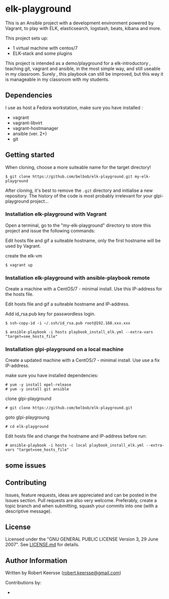 # elk-playground
This is an Ansible project with a development environment powered by Vagrant, to play with ELK, elasticsearch, logstash, beats, kibana and more.

This project sets up:

* 1 virtual machine with centos/7
* ELK-stack and some plugins

This project is intended as a demo/playground for a elk-introductory , teaching git, vagrant and ansible, in the most simple way, and still useable in my classroom. Surely , this playbook can still be improved, but this way it is manageable in my classroom with my students.

## Dependencies

I use as host a Fedora workstation, make sure you have installed :

- vagrant
- vagrant-libvirt
- vagrant-hostmanager
- ansible (ver. 2+)
- git

## Getting started

When cloning, choose a more suiteable  name for the target directory!

```ShellSession
$ git clone https://github.com/belbob/elk-playground.git my-elk-playground
```
After cloning, it's best to remove the `.git` directory and initialise a new repository. The history of the code is most probably irrelevant for your glpi-playground project...

### Installation elk-playground with Vagrant

Open a terminal, go to the "my-elk-playground" directory to store this project and issue the following commands:

Edit hosts file and gif a suiteable hostname, only the first hostname will be used by Vagrant.

create the elk-vm

```ShellSession
$ vagrant up
```

### Installation elk-playground with ansible-playbook remote

Create a machine with a CentOS/7 - minimal install. Use this IP-address for the hosts file.

Edit hosts file and gif a suiteable hostname and IP-address.

Add id_rsa.pub key for passwordless login.

```ShellSession
$ ssh-copy-id -i ~/.ssh/id_rsa.pub root@192.168.xxx.xxx
```

```ShellSession
$ ansible-playbook -i hosts playbook_install_elk.yml --extra-vars "target=see_hosts_file"
```

### Installation glpi-playground on a local machine

Create a updated machine with a CentOS/7 - minimal install. Use use a fix IP-address.

make sure you have installed dependencies:

```ShellSession
# yum -y install epel-release
# yum -y install git ansible
```
clone glpi-playground

```ShellSession
# git clone https://github.com/belbob/elk-playground.git
```
goto glpi-playgroung

```ShellSession
# cd elk-playground
```
Edit hosts file and change the hostname and IP-address before run:

```ShellSession
# ansible-playbook -i hosts -c local playbook_install_elk.yml --extra-vars "target=see_hosts_file"
```

## some issues


## Contributing

Issues, feature requests, ideas are appreciated and can be posted in the Issues section. Pull requests are also very welcome. Preferably, create a topic branch and when submitting, squash your commits into one (with a descriptive message).

## License

Licensed under the "GNU GENERAL PUBLIC LICENSE Version 3, 29 June 2007". See [LICENSE.md](/License.md) for details.

## Author Information

Written by Robert Keersse (robert.keersse@gmail.com)

Contributions by:

-
